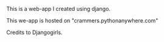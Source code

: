 This is a web-app I created using django.

This we-app is hosted on "crammers.pythonanywhere.com"

Credits to Djangogirls.
